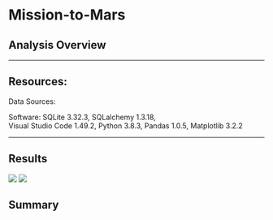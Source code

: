 # Mission-to-Mars

## Analysis Overview



---------------------------------------------
## Resources:
Data Sources: 

Software: SQLite 3.32.3, SQLalchemy 1.3.18,\
Visual Studio Code 1.49.2, Python 3.8.3, Pandas 1.0.5,
Matplotlib 3.2.2

---------------------------------------------

## Results



![](readme_pngs/jntemps.png)
![](readme_pngs/dectemps.png)



## Summary